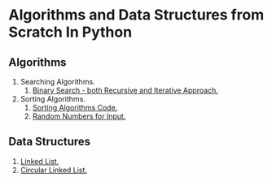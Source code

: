 # Algorithms and Data Structures from Scratch In Python

## Algorithms

1. Searching Algorithms.
   1. [Binary Search - both Recursive and Iterative Approach.](Searching%20Algorithm/binarysearch.py)
2. Sorting Algorithms.
   1. [Sorting Algorithms Code.](Sorting%20Algorithms/sortingAlgo.py)
   2. [Random Numbers for Input.](Sorting%20Algorithms/num.txt)

## Data Structures

1. [Linked List.](/Linked%20List/linkedlist.py)
2. [Circular Linked List.](Linked%20List/circularLL.py)
